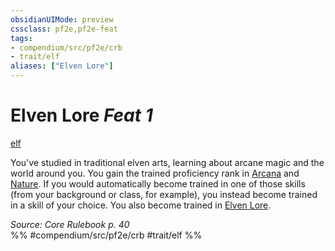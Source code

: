 ```yaml
---
obsidianUIMode: preview
cssclass: pf2e,pf2e-feat
tags:
- compendium/src/pf2e/crb
- trait/elf
aliases: ["Elven Lore"]
---
```

# Elven Lore  *Feat 1*  
[elf](../../Rules/traits/elf.md)  


You've studied in traditional elven arts, learning about arcane magic and the world around you. You gain the trained proficiency rank in [Arcana](../skills.md#Arcana) and [Nature](../skills.md#Nature). If you would automatically become trained in one of those skills (from your background or class, for example), you instead become trained in a skill of your choice. You also become trained in [Elven Lore](../skills.md#Lore).

*Source: Core Rulebook p. 40*  
%% #compendium/src/pf2e/crb #trait/elf %%